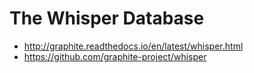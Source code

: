 # The Whisper Database

- http://graphite.readthedocs.io/en/latest/whisper.html
- https://github.com/graphite-project/whisper
